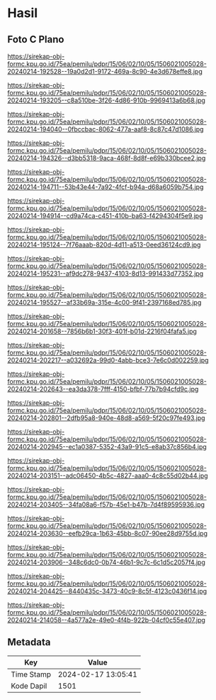 # Hasil

## Foto C Plano

https://sirekap-obj-formc.kpu.go.id/75ea/pemilu/pdpr/15/06/02/10/05/1506021005028-20240214-192528--19a0d2d1-9172-469a-8c90-4e3d678effe8.jpg

https://sirekap-obj-formc.kpu.go.id/75ea/pemilu/pdpr/15/06/02/10/05/1506021005028-20240214-193205--c8a510be-3f26-4d86-910b-9969413a6b68.jpg

https://sirekap-obj-formc.kpu.go.id/75ea/pemilu/pdpr/15/06/02/10/05/1506021005028-20240214-194040--0fbccbac-8062-477a-aaf8-8c87c47d1086.jpg

https://sirekap-obj-formc.kpu.go.id/75ea/pemilu/pdpr/15/06/02/10/05/1506021005028-20240214-194326--d3bb5318-9aca-468f-8d8f-e69b330bcee2.jpg

https://sirekap-obj-formc.kpu.go.id/75ea/pemilu/pdpr/15/06/02/10/05/1506021005028-20240214-194711--53b43e44-7a92-4fcf-b94a-d68a6059b754.jpg

https://sirekap-obj-formc.kpu.go.id/75ea/pemilu/pdpr/15/06/02/10/05/1506021005028-20240214-194914--cd9a74ca-c451-410b-ba63-f4294304f5e9.jpg

https://sirekap-obj-formc.kpu.go.id/75ea/pemilu/pdpr/15/06/02/10/05/1506021005028-20240214-195124--7f76aaab-820d-4d11-a513-0eed36124cd9.jpg

https://sirekap-obj-formc.kpu.go.id/75ea/pemilu/pdpr/15/06/02/10/05/1506021005028-20240214-195231--af9dc278-9437-4103-8d13-991433d77352.jpg

https://sirekap-obj-formc.kpu.go.id/75ea/pemilu/pdpr/15/06/02/10/05/1506021005028-20240214-195527--af33b69a-315e-4c00-9f41-2397168ed785.jpg

https://sirekap-obj-formc.kpu.go.id/75ea/pemilu/pdpr/15/06/02/10/05/1506021005028-20240214-201658--7856b6b1-30f3-401f-b01d-2216f04fafa5.jpg

https://sirekap-obj-formc.kpu.go.id/75ea/pemilu/pdpr/15/06/02/10/05/1506021005028-20240214-202217--a032692a-99d0-4abb-bce3-7e6c0d002259.jpg

https://sirekap-obj-formc.kpu.go.id/75ea/pemilu/pdpr/15/06/02/10/05/1506021005028-20240214-202643--ea3da378-7fff-4150-bfbf-77b7b94cfd9c.jpg

https://sirekap-obj-formc.kpu.go.id/75ea/pemilu/pdpr/15/06/02/10/05/1506021005028-20240214-202801--2dfb95a8-940e-48d8-a569-5f20c97fe493.jpg

https://sirekap-obj-formc.kpu.go.id/75ea/pemilu/pdpr/15/06/02/10/05/1506021005028-20240214-202945--ec1a0387-5352-43a9-91c5-e8ab37c856b4.jpg

https://sirekap-obj-formc.kpu.go.id/75ea/pemilu/pdpr/15/06/02/10/05/1506021005028-20240214-203151--adc06450-4b5c-4827-aaa0-4c8c55d02b44.jpg

https://sirekap-obj-formc.kpu.go.id/75ea/pemilu/pdpr/15/06/02/10/05/1506021005028-20240214-203405--34fa08a6-f57b-45e1-b47b-7d4f89595936.jpg

https://sirekap-obj-formc.kpu.go.id/75ea/pemilu/pdpr/15/06/02/10/05/1506021005028-20240214-203630--eefb29ca-1b63-45bb-8c07-90ee28d9755d.jpg

https://sirekap-obj-formc.kpu.go.id/75ea/pemilu/pdpr/15/06/02/10/05/1506021005028-20240214-203906--348c6dc0-0b74-46b1-9c7c-6c1d5c2057f4.jpg

https://sirekap-obj-formc.kpu.go.id/75ea/pemilu/pdpr/15/06/02/10/05/1506021005028-20240214-204425--8440435c-3473-40c9-8c5f-4123c0436f14.jpg

https://sirekap-obj-formc.kpu.go.id/75ea/pemilu/pdpr/15/06/02/10/05/1506021005028-20240214-214058--4a577a2e-49e0-4f4b-922b-04cf0c55e407.jpg


## Metadata

| Key        | Value               |
| ---------- | ------------------- |
| Time Stamp | 2024-02-17 13:05:41 |
| Kode Dapil | 1501                |



